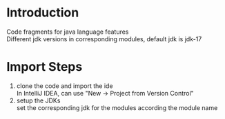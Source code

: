 # Introduction
Code fragments for java language features<br/>
Different jdk versions in corresponding modules, default jdk is jdk-17
# Import Steps
1. clone the code and import the ide<br/>
  In IntelliJ IDEA, can use "New -> Project from Version Control"<br/>
2. setup the JDKs<br/>
  set the corresponding jdk for the modules according the module name
